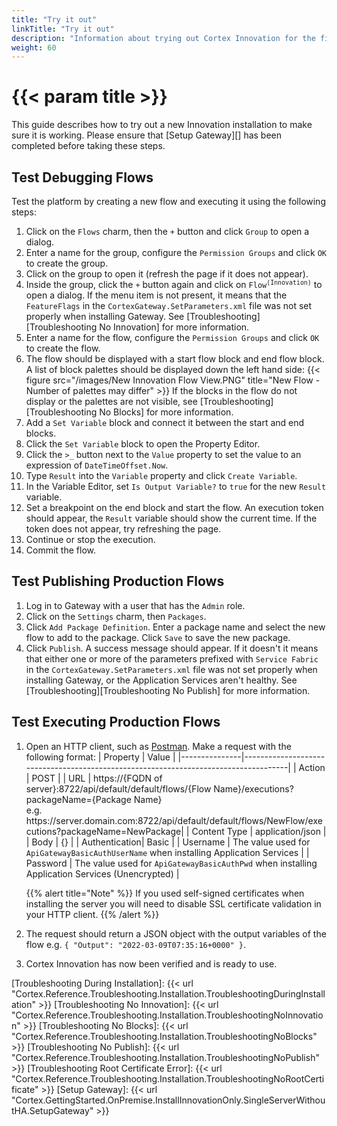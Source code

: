 ```yaml
---
title: "Try it out"
linkTitle: "Try it out"
description: "Information about trying out Cortex Innovation for the first time."
weight: 60
---
```


# {{< param title >}}

This guide describes how to try out a new Innovation installation to make sure it is working. Please ensure that [Setup Gateway][] has been completed before taking these steps.

## Test Debugging Flows

Test the platform by creating a new flow and executing it using the following steps:

1. Click on the `Flows` charm, then the `+` button and click `Group` to open a dialog.
1. Enter a name for the group, configure the `Permission Groups` and click `OK` to create the group.
1. Click on the group to open it (refresh the page if it does not appear).
1. Inside the group, click the `+` button again and click on <code>Flow<sup>(Innovation)</sup></code> to open a dialog. If the menu item is not present, it means that the `FeatureFlags` in the `CortexGateway.SetParameters.xml` file was not set properly when installing Gateway. See [Troubleshooting][Troubleshooting No Innovation] for more information.
1. Enter a name for the flow, configure the `Permission Groups` and click `OK` to create the flow.
1. The flow should be displayed with a start flow block and end flow block. A list of block palettes should be displayed down the left hand side:
    {{< figure src="/images/New Innovation Flow View.PNG" title="New Flow - Number of palettes may differ" >}}
    If the blocks in the flow do not display or the palettes are not visible, see [Troubleshooting][Troubleshooting No Blocks] for more information.
1. Add a `Set Variable` block and connect it between the start and end blocks.
1. Click the `Set Variable` block to open the Property Editor.
1. Click the `>_` button next to the `Value` property to set the value to an expression of `DateTimeOffset.Now`.
1. Type `Result` into the `Variable` property and click `Create Variable`.
1. In the Variable Editor, set `Is Output Variable?` to `true` for the new `Result` variable.
1. Set a breakpoint on the end block and start the flow. An execution token should appear, the `Result` variable should show the current time. If the token does not appear, try refreshing the page.
1. Continue or stop the execution.
1. Commit the flow.

## Test Publishing Production Flows

1. Log in to Gateway with a user that has the `Admin` role.
1. Click on the `Settings` charm, then `Packages`.
1. Click `Add Package Definition`. Enter a package name and select the new flow to add to the package. Click `Save` to save the new package.
1. Click `Publish`. A success message should appear. If it doesn't it means that either one or more of the parameters prefixed with `Service Fabric` in the `CortexGateway.SetParameters.xml` file was not set properly when installing Gateway, or the Application Services aren't healthy. See [Troubleshooting][Troubleshooting No Publish] for more information.

## Test Executing Production Flows

1. Open an HTTP client, such as [Postman](https://www.postman.com/downloads/). Make a request with the following format:
    | Property      | Value                                                                               |
    |---------------|-------------------------------------------------------------------------------------|
    | Action        | POST                                                                                |
    | URL           | https://{FQDN of server}:8722/api/default/default/flows/{Flow Name}/executions?packageName={Package Name}<br />e.g. https://server&#46;domain&#46;com:8722/api/default/default/flows/NewFlow/executions?packageName=NewPackage|
    | Content Type  | application/json                                                                    |
    | Body          | {}                                                                                  |
    | Authentication| Basic                                                                               |
    | Username      | The value used for `ApiGatewayBasicAuthUserName` when installing Application Services              |
    | Password      | The value used for `ApiGatewayBasicAuthPwd` when installing Application Services (Unencrypted) |

    {{% alert title="Note" %}} If you used self-signed certificates when installing the server you will need to disable SSL certificate validation in your HTTP client. {{% /alert %}}

1. The request should return a JSON object with the output variables of the flow e.g. `{ "Output": "2022-03-09T07:35:16+0000" }`.
1. Cortex Innovation has now been verified and is ready to use.

[Troubleshooting During Installation]: {{< url "Cortex.Reference.Troubleshooting.Installation.TroubleshootingDuringInstallation" >}}
[Troubleshooting No Innovation]: {{< url "Cortex.Reference.Troubleshooting.Installation.TroubleshootingNoInnovation" >}}
[Troubleshooting No Blocks]: {{< url "Cortex.Reference.Troubleshooting.Installation.TroubleshootingNoBlocks" >}}
[Troubleshooting No Publish]: {{< url "Cortex.Reference.Troubleshooting.Installation.TroubleshootingNoPublish" >}}
[Troubleshooting Root Certificate Error]: {{< url "Cortex.Reference.Troubleshooting.Installation.TroubleshootingNoRootCertificate" >}}
[Setup Gateway]: {{< url "Cortex.GettingStarted.OnPremise.InstallInnovationOnly.SingleServerWithoutHA.SetupGateway" >}}

